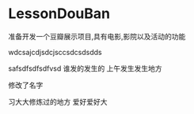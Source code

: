 # LessonDouBan
准备开发一个豆瓣展示项目,具有电影,影院以及活动的功能

wdcsajcdjsdcjsccsdcsdsdds


safsdfsdfsdfvsd 谁发的发生的 上午发生发生地方

修改了名字

习大大修炼过的地方
爱好爱好大 